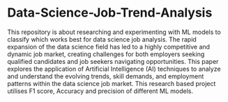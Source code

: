 # Data-Science-Job-Trend-Analysis
This repository is about researching and experimenting with ML models to classify which works best for data science job analysis.
The rapid expansion of the data science field has led to a highly competitive and dynamic job market, creating challenges for both employers seeking qualified candidates and job seekers navigating opportunities. This paper explores the application of Artificial Intelligence (AI) techniques to analyze and understand the evolving trends, skill demands, and employment patterns within the data science job market. 
This research based project utilises F1 score, Accuracy and precision of different ML models.
